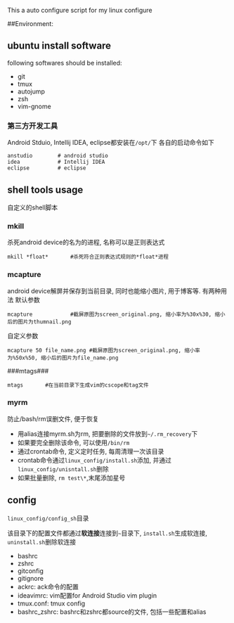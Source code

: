 This a auto configure script for my linux configure

##Environment:

## ubuntu install software ##

following softwares should be installed:

- git
- tmux
- autojump
- zsh
- vim-gnome

### 第三方开发工具 ###
Android Stduio, Intellij IDEA, eclipse都安装在`/opt/`下
各自的启动命令如下
```
anstudio        # android studio
idea            # Intellij IDEA
eclipse         # eclipse
```

## shell tools usage ##

自定义的shell脚本

### mkill ###
杀死android device的名为的进程, 名称可以是正则表达式
```
mkill *float*       #杀死符合正则表达式规则的*float*进程
```

### mcapture ###
android device解屏并保存到当前目录, 同时也能缩小图片, 用于博客等. 有两种用法
默认参数
```
mcapture            #截屏原图为screen_original.png, 缩小率为%30x%30, 缩小后的图片为thumnail.png
```
自定义参数
```
mcapture 50 file_name.png #截屏原图为screen_original.png, 缩小率为%50x%50, 缩小后的图片为file_name.png
```
###mtags###
```
mtags       #在当前目录下生成vim的cscope和tag文件
```
### myrm ###
防止/bash/rm误删文件, 便于恢复

- 用alias连接myrm.sh为rm, 把要删除的文件放到`~/.rm_recovery`下
- 如果要完全删除该命令, 可以使用`/bin/rm`
- 通过crontab命令, 定义定时任务, 每周清理一次该目录
- crontab命令通过`linux_config/install.sh`添加, 并通过`linux_config/unisntall.sh`删除
- 如果批量删除, `rm test\*`,末尾添加星号

## config ##
`linux_config/config_sh`目录

该目录下的配置文件都通过**软连接**连接到`~`目录下, `install.sh`生成软连接, `uninstall.sh`删除软连接
- bashrc
- zshrc
- gitconfig
- gitignore
- ackrc: ack命令的配置
- ideavimrc: vim配置for Android Studio vim plugin
- tmux.conf: tmux config
- bashrc_zshrc: bashrc和zshrc都source的文件, 包括一些配置和alias

